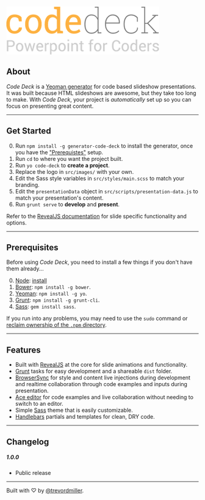 ![Code Deck - Powerpoint for Coders](assets/logo.png)

## About

_Code Deck_ is a [Yeoman generator](http://yeoman.io/) for code based slideshow presentations. It was built because HTML slideshows are awesome, but they take too long to make. With _Code Deck_, your project is _automatically_ set up so you can focus on presenting great content.

---

## Get Started

0. Run `npm install -g generator-code-deck` to install the generator, once you have the ["Prerequistes"](#prerequisites) setup.
0. Run `cd` to where you want the project built.
0. Run `yo code-deck` to **create a project**.
0. Replace the logo in `src/images/` with your own.
0. Edit the Sass style variables in `src/styles/main.scss` to match your branding.
0. Edit the `presentationData` object in `src/scripts/presentation-data.js` to match your presentation's content.
0. Run `grunt serve` to **develop** and **present**.

Refer to the [RevealJS documentation](https://github.com/hakimel/reveal.js) for slide specific functionality and options.



-------------------------------------------------------



## Prerequisites

Before using _Code Deck_, you need to install a few things if you don't have them already...

0. [Node](http://nodejs.org/): [install](http://nodejs.org/)
0. [Bower](http://bower.io/): `npm install -g bower`.
0. [Yeoman](http://yeoman.io/): `npm install -g yo`.
0. [Grunt](http://gruntjs.com/): `npm install -g grunt-cli`.
0. [Sass](http://sass-lang.com/): `gem install sass`.

If you run into any problems, you may need to use the `sudo` command or [reclaim ownership of the `.npm` directory](http://stackoverflow.com/questions/16151018/npm-throws-error-without-sudo).



-------------------------------------------------------



## Features

- Built with [RevealJS](http://lab.hakim.se/reveal-js/#/) at the core for slide animations and functionality.
- [Grunt](http://gruntjs.com/) tasks for easy development and a shareable `dist` folder.
- [BrowserSync](http://www.browsersync.io/) for style and content live injections during development and realtime collaboration through code examples and inputs during presentation.
- [Ace editor](http://ace.c9.io/) for code examples and live collaboration without needing to switch to an editor.
- Simple [Sass](http://sass-lang.com/) theme that is easily customizable.
- [Handlebars](http://handlebarsjs.com/) partials and templates for clean, DRY code.



-------------------------------------------------------



## Changelog

##### 1.0.0

- Public release



-------------------------------------------------------



Built with ♡ by [@trevordmiller](http://www.trevordmiller.com).
